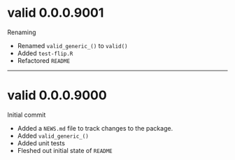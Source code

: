 # valid 0.0.0.9001

Renaming

- Renamed `valid_generic_()` to `valid()`
- Added `test-flip.R`
- Refactored `README`

--------------------------------------------------------------------------------

# valid 0.0.0.9000

Initial commit

- Added a `NEWS.md` file to track changes to the package.
- Added `valid_generic_()`
- Added unit tests
- Fleshed out initial state of `README`

